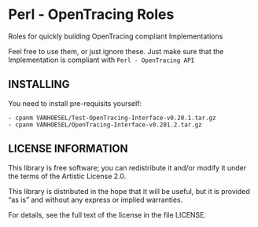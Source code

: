 # Perl - OpenTracing Roles

Roles for quickly building OpenTracing compliant Implementations

Feel free to use them, or just ignore these. Just make sure that the
Implementation is compliant with `Perl - OpenTracing API`

## INSTALLING

You need to install pre-requisits yourself:

    - cpanm VANHOESEL/Test-OpenTracing-Interface-v0.20.1.tar.gz
    - cpanm VANHOESEL/OpenTracing-Interface-v0.201.2.tar.gz

## LICENSE INFORMATION

This library is free software; you can redistribute it and/or modify it under
the terms of the Artistic License 2.0.

This library is distributed in the hope that it will be useful, but it is
provided “as is” and without any express or implied warranties.

For details, see the full text of the license in the file LICENSE.
